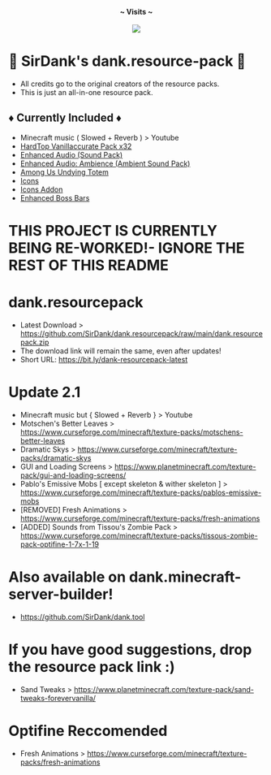 <p align="center">
  <b>~ Visits ~</b><br><br>
  <img src="https://profile-counter.glitch.me/dank.resourcepack/count.svg">
</p>

# 🚨 SirDank's dank.resource-pack 🚨

- All credits go to the original creators of the resource packs.
- This is just an all-in-one resource pack.

## ♦️ Currently Included ♦️

- Minecraft music ( Slowed + Reverb ) > Youtube
- [HardTop Vanillaccurate Pack x32](https://vanillaccurate.space/)
- [Enhanced Audio (Sound Pack)](https://www.curseforge.com/minecraft/texture-packs/enhanced-audio)
- [Enhanced Audio: Ambience (Ambient Sound Pack)](https://www.curseforge.com/minecraft/texture-packs/enhanced-audio-ambience)
- [Among Us Undying Totem](https://www.planetminecraft.com/texture-pack/3d-sus-undying-totem/)
- [Icons](http://www.curseforge.com/minecraft/texture-packs/icons)
- [Icons Addon](https://www.curseforge.com/minecraft/texture-packs/advertisement-removal-icons-addon-resourcepack)
- [Enhanced Boss Bars](https://www.curseforge.com/minecraft/texture-packs/enhanced-boss-bars)

# THIS PROJECT IS CURRENTLY BEING RE-WORKED!- IGNORE THE REST OF THIS README

# dank.resourcepack
- Latest Download > https://github.com/SirDank/dank.resourcepack/raw/main/dank.resourcepack.zip
- The download link will remain the same, even after updates!
- Short URL: https://bit.ly/dank-resourcepack-latest

# Update 2.1
- Minecraft music but { Slowed + Reverb } > Youtube
- Motschen's Better Leaves > https://www.curseforge.com/minecraft/texture-packs/motschens-better-leaves
- Dramatic Skys > https://www.curseforge.com/minecraft/texture-packs/dramatic-skys
- GUI and Loading Screens > https://www.planetminecraft.com/texture-pack/gui-and-loading-screens/
- Pablo's Emissive Mobs [ except skeleton & wither skeleton ] > https://www.curseforge.com/minecraft/texture-packs/pablos-emissive-mobs
- [REMOVED] Fresh Animations > https://www.curseforge.com/minecraft/texture-packs/fresh-animations
- [ADDED] Sounds from Tissou's Zombie Pack > https://www.curseforge.com/minecraft/texture-packs/tissous-zombie-pack-optifine-1-7x-1-19

# Also available on dank.minecraft-server-builder!
- https://github.com/SirDank/dank.tool

# If you have good suggestions, drop the resource pack link :)
- Sand Tweaks > https://www.planetminecraft.com/texture-pack/sand-tweaks-forevervanilla/

# Optifine Reccomended
- Fresh Animations > https://www.curseforge.com/minecraft/texture-packs/fresh-animations
